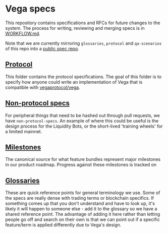 # Vega specs
This repository contains specifications and RFCs for future changes to the system. The process for writing, reviewing
and merging specs is in [WORKFLOW.md](./WORKFLOW.md).

Note that we are currently mirroring `glossaries`, `protocol` and `qa-scenarios` of this repo into a [public spec repo](https://github.com/vegaprotocol/specs).

## [Protocol](./protocol/)
This folder contains the protocol specifications. The goal of this folder is to specify how anyone could write an
implementation of Vega that is compatible with [vegaprotocol/vega](https://github.com/vegaprotocol/vega).

## [Non-protocol specs](./non-protocol-specs)
For peripheral things that need to be hashed out through pull requests, we have `non-protocol-specs`. An example of
where this could be useful is the design process for the Liquidity Bots, or the short-lived 'training wheels' for a
limited mainnet.

## [Milestones](./milestones/)
The canonical source for what feature bundles represent major milestones in our product roadmap. Progress against these milestones is tracked on 

## [Glossaries](./glossaries/)
These are quick reference points for general terminology we use. Some of the specs are really dense with trading terms 
or blockchain specifics. If something comes up that you don't understand and have to look up, it's likely it will happen
to someone else - add it to the glossary so we have a shared reference point. The advantage of adding it here rather than
letting people go off and search on their own is that we can point out if a specific feature/term is applied differently
due to Vega's design.
